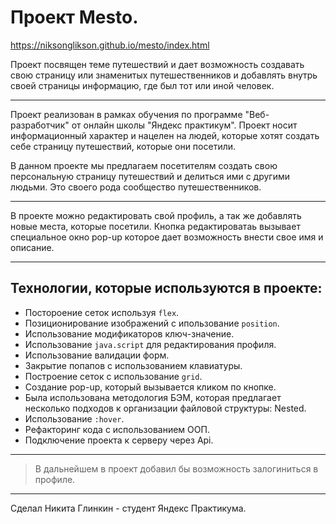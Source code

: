 # Проект Mesto.

https://niksonglikson.github.io/mesto/index.html

Проект посвящен теме путешествий и дает возможность создавать свою страницу или знаменитых путешественников и добавлять внутрь своей страницы информацию, где был тот или иной человек.

---

Проект реализован в рамках обучения по программе "Веб-разработчик" от онлайн школы "Яндекс практикум".
Проект носит информационный характер и нацелен на людей, которые хотят создать себе страницу путешествий, которые они посетили.

В данном проекте мы предлагаем посетителям создать свою персональную страницу путешествий и делиться ими с другими людьми.
Это своего рода сообщество путешественников.

---

В проекте можно редактировать свой профиль, а так же добавлять новые места, которые посетили. Кнопка редактироватаь вызывает специальное окно pop-up которое дает возможность внести свое имя и описание.

---

## Технологии, которые используются в проекте:

* Постороение сеток используя `flex`.
* Позиционирование изображений с ипользование `position`.
* Использование модификаторов ключ-значение.
* Использование `java.script` для редактирования профиля.
* Использование валидации форм.
* Закрытие попапов с использованием клавиатуры.
* Построение сеток с использование `grid`.
* Создание pop-up, который вызывается кликом по кнопке.
* Была использована методология БЭМ, которая предлагает несколько подходов к организации файловой структуры: Nested.
* Использование `:hover`.
* Рефакторинг кода с использованием ООП.
* Подключение проекта к серверу через Api.

---

> В дальнейшем в проект добавил бы возможность залогиниться в профиле.

---

Сделал Никита Глинкин - студент Яндекс Практикума.

